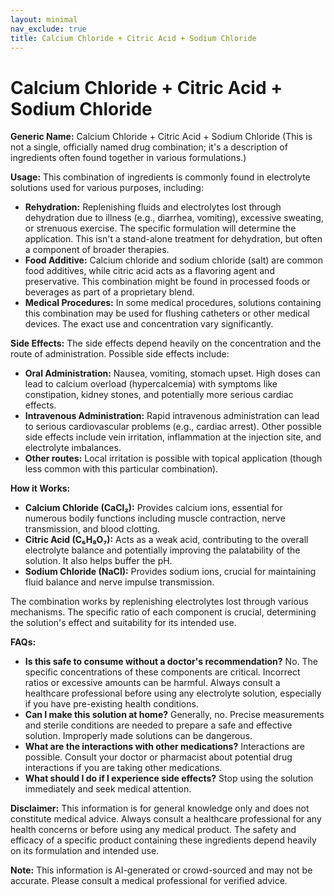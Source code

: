 ```yaml
---
layout: minimal
nav_exclude: true
title: Calcium Chloride + Citric Acid + Sodium Chloride
---
```


# Calcium Chloride + Citric Acid + Sodium Chloride

**Generic Name:** Calcium Chloride + Citric Acid + Sodium Chloride (This is not a single, officially named drug combination; it's a description of ingredients often found together in various formulations.)

**Usage:** This combination of ingredients is commonly found in electrolyte solutions used for various purposes, including:

* **Rehydration:**  Replenishing fluids and electrolytes lost through dehydration due to illness (e.g., diarrhea, vomiting), excessive sweating, or strenuous exercise.  The specific formulation will determine the application.  This isn't a stand-alone treatment for dehydration, but often a component of broader therapies.
* **Food Additive:**  Calcium chloride and sodium chloride (salt) are common food additives, while citric acid acts as a flavoring agent and preservative.  This combination might be found in processed foods or beverages as part of a proprietary blend.
* **Medical Procedures:** In some medical procedures, solutions containing this combination may be used for flushing catheters or other medical devices.  The exact use and concentration vary significantly.


**Side Effects:**  The side effects depend heavily on the concentration and the route of administration.  Possible side effects include:

* **Oral Administration:**  Nausea, vomiting, stomach upset. High doses can lead to calcium overload (hypercalcemia) with symptoms like constipation, kidney stones, and potentially more serious cardiac effects.
* **Intravenous Administration:**  Rapid intravenous administration can lead to serious cardiovascular problems (e.g., cardiac arrest).  Other possible side effects include vein irritation, inflammation at the injection site, and electrolyte imbalances.
* **Other routes:**  Local irritation is possible with topical application (though less common with this particular combination).

**How it Works:**

* **Calcium Chloride (CaCl₂):** Provides calcium ions, essential for numerous bodily functions including muscle contraction, nerve transmission, and blood clotting.
* **Citric Acid (C₆H₈O₇):**  Acts as a weak acid, contributing to the overall electrolyte balance and potentially improving the palatability of the solution.  It also helps buffer the pH.
* **Sodium Chloride (NaCl):** Provides sodium ions, crucial for maintaining fluid balance and nerve impulse transmission.


The combination works by replenishing electrolytes lost through various mechanisms. The specific ratio of each component is crucial, determining the solution's effect and suitability for its intended use.


**FAQs:**

* **Is this safe to consume without a doctor's recommendation?**  No.  The specific concentrations of these components are critical.  Incorrect ratios or excessive amounts can be harmful.  Always consult a healthcare professional before using any electrolyte solution, especially if you have pre-existing health conditions.
* **Can I make this solution at home?**  Generally, no.  Precise measurements and sterile conditions are needed to prepare a safe and effective solution.  Improperly made solutions can be dangerous.
* **What are the interactions with other medications?**  Interactions are possible.  Consult your doctor or pharmacist about potential drug interactions if you are taking other medications.
* **What should I do if I experience side effects?**  Stop using the solution immediately and seek medical attention.


**Disclaimer:** This information is for general knowledge only and does not constitute medical advice.  Always consult a healthcare professional for any health concerns or before using any medical product.  The safety and efficacy of a specific product containing these ingredients depend heavily on its formulation and intended use.


**Note:** This information is AI-generated or crowd-sourced and may not be accurate. Please consult a medical professional for verified advice.